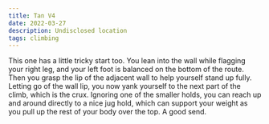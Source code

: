 ```yaml
---
title: Tan V4
date: 2022-03-27
description: Undisclosed location
tags: climbing
---
```

This one has a little tricky start too. You lean into the wall while flagging your right leg, and your left foot is balanced on the bottom of the route. Then you grasp the lip of the adjacent wall to help yourself stand up fully. Letting go of the wall lip, you now yank yourself to the next part of the climb, which is the crux. Ignoring one of the smaller holds, you can reach up and around directly to a nice jug hold, which can support your weight as you pull up the rest of your body over the top. A good send.
